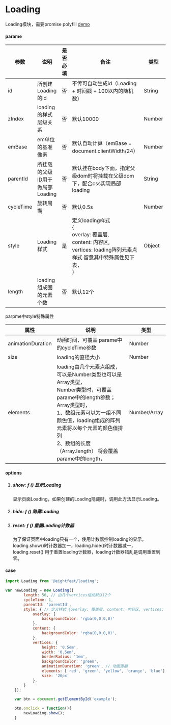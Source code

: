 
# Loading

Loading模块，需要promise polyfill
<a href="http://www.eightfeet.cn/Loading/dist/index.html" traget="_blank" >demo</a>

#### parame

| 参数      | 说明                            | 是否必填 | 备注                                                         | 类型   |
| --------- | ------------------------------- | -------- | ------------------------------------------------------------ | ------ |
| id        | 所创建Loading的id               | 否       | 不传可自动生成id（Loading + 时间戳 + 100以内的随机数）       | String |
| zIndex    | loading的样式层级关系           | 否       | 默认10000                                                    | Number |
| emBase    | em单位的基准像素                | 否       | 默认自动计算（emBase = document.clientWidth/24）             | Number |
| parentId  | 所挂载的父级ID用于做局部Loading | 否       | 默认挂在body下面，指定父级dom时将挂载在父级dom下，配合css实现局部loading | String |
| cycleTime | 旋转周期                        | 否       | 默认0.5s                                                     | Number |
| style     | Loading样式                     | 是       | 定义loading样式<br /> {<br />    overlay: 覆盖层, <br />    content: 内容区, <br />    vertices: loading阵列元素点样式 留意其中特殊属性见下表， <br />} <br /> | Object |
| length    | loading组成圈的元素个数         | 否       | 默认12个                                                     |        |



parpme中style特殊属性

| 属性              | 说明                                                         | 类型         |
| ----------------- | ------------------------------------------------------------ | ------------ |
| animationDuration | 动画时间，可覆盖 parame中的cycleTime参数                     | Number       |
| size              | loading的直径大小                       | Number       |
| elements          | loading由几个元素点组成，可以是Number类型也可以是Array类型，<br />Number类型时，可覆盖 parame中的length参数；<br />Array类型时，<br />        1、数组元素可以为一组不同颜色值，loading组成的阵列元素将以每个元素的颜色值排列<br />        2、数组的长度（Array.length） 将会覆盖parame中的length，<br /> | Number/Array |

#### options

1. ##### show: ƒ () 显示Loading

   显示页面Loading，如果创建的Loading隐藏时，调用此方法显示Loading。

2. ##### hide: ƒ () 隐藏Loading

3. ##### reset: ƒ () 重置Loading计数器

   为了保证页面中loading只有一个，使用计数器控制loading的显示，loading.show()时计数器加一，loading.hide()时计数器减一，loading.reset() 用于重置loading计数器，loading计数器错乱是调用重置到零。



#### case

```javascript
import Loading from '@eightfeet/loading';

var newLoading = new Loading({
        length: 50, // 由几个vertices组成默认12个
        cycleTime: 1,
        parentId: 'parentId',
        style: { // 定义样式 {overlay: 覆盖层, content: 内容区, vertices: 组成节点}
            overlay: {
                backgroundColor: 'rgba(0,0,0,0)'
            },
            content: {
                backgroundColor: 'rgba(0,0,0,0)',
            },
            vertices: {
                height: '0.5em',
                width: '0.5em',
                borderRadius: '1em',
                backgroundColor: 'green',
                animationDuration: 'green', // 动画周期
                elements: ['red', 'green', 'yellow', 'orange', 'blue'],
                size: '20px'
            },
        }
    });

    var btn = document.getElementById('example');

    btn.onclick = function(){
        newLoading.show();
    }


```
